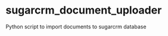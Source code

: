 sugarcrm_document_uploader
==========================

Python script to import documents to sugarcrm database
